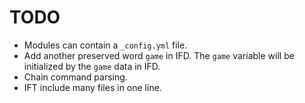 # TODO

- Modules can contain a `_config.yml` file.
- Add another preserved word `game` in IFD. The `game` variable will be initialized by the `game` data in IFD.
- Chain command parsing.
- IFT include many files in one line.